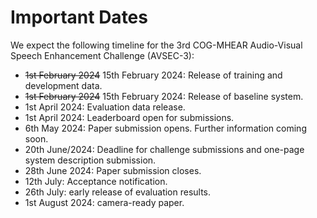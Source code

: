 # Important Dates

We expect the following timeline for the 3rd COG-MHEAR Audio-Visual Speech Enhancement Challenge (AVSEC-3):

- ~~1st February 2024~~ 15th February 2024: Release of training and development data. 
- ~~1st February 2024~~ 15th February 2024: Release of baseline system. 
- 1st April 2024: Evaluation data release. 
- 1st April 2024: Leaderboard open for submissions. 
- 6th May 2024: Paper submission opens. Further information coming soon. 
- 20th June/2024: Deadline for challenge submissions and one-page system description submission.
- 28th June 2024: Paper submission closes. 
- 12th July: Acceptance notification. 
- 26th July: early release of evaluation results.
- 1st August 2024: camera-ready paper. 

